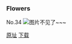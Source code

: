 ### Flowers
No.34
![图片不见了~~~](https://imgs.xkcd.com/comics/flowers.jpg)

[原址](https://xkcd.com//34) [下载](https://imgs.xkcd.com/comics/flowers.jpg)

